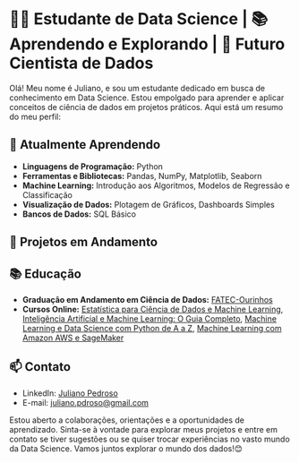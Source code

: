 # 👩‍💻 Estudante de Data Science | 📚 Aprendendo e Explorando | 🚀 Futuro Cientista de Dados

Olá! Meu nome é Juliano, e sou um estudante dedicado em busca de conhecimento em Data Science. Estou empolgado para aprender e aplicar conceitos de ciência de dados em projetos práticos. Aqui está um resumo do meu perfil:

## 🌱 Atualmente Aprendendo

- **Linguagens de Programação:** Python
- **Ferramentas e Bibliotecas:** Pandas, NumPy, Matplotlib, Seaborn
- **Machine Learning:** Introdução aos Algoritmos, Modelos de Regressão e Classificação
- **Visualização de Dados:** Plotagem de Gráficos, Dashboards Simples
- **Bancos de Dados:** SQL Básico

## 🚀 Projetos em Andamento


## 📚 Educação

- **Graduação em Andamento em Ciência de Dados:** [FATEC-Ourinhos](https://www.fatecourinhos.edu.br/)
- **Cursos Online:** [Estatística para Ciência de Dados e Machine Learning](https://www.udemy.com/course/estatistica-para-ciencia-de-dados-machine-learning/?couponCode=KEEPLEARNING), [Inteligência Artificial e Machine Learning: O Guia Completo](https://www.udemy.com/course/inteligencia-artificial-machine-learning-guia-completo/?couponCode=KEEPLEARNING),
[Machine Learning e Data Science com Python de A a Z](https://www.udemy.com/course/machine-learning-e-data-science-com-python-y/?couponCode=KEEPLEARNING), [Machine Learning com Amazon AWS e SageMaker
](https://www.udemy.com/course/machine-learning-amazon-aws-sagemaker/?couponCode=KEEPLEARNING)

## 📫 Contato

- LinkedIn: [Juliano Pedroso](www.linkedin.com/in/juliano-pedroso-0bb5792a0)
- E-mail: juliano.pdroso@gmail.com

Estou aberto a colaborações, orientações e a oportunidades de aprendizado. Sinta-se à vontade para explorar meus projetos e entre em contato se tiver sugestões ou se quiser trocar experiências no vasto mundo da Data Science. Vamos juntos explorar o mundo dos dados!😊
